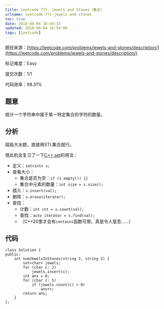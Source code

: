 ```yaml
---
title: Leetcode 771. Jewels and Stones（集合）
urlname: leetcode-771-jewels-and-stones
toc: true
date: 2018-08-04 16:44:33
updated: 2018-08-04 16:54:00
tags: [Leetcode]
---
```


题目来源：[https://leetcode.com/problems/jewels-and-stones/description/](https://leetcode.com/problems/jewels-and-stones/description/)

标记难度：Easy

提交次数：1/1

代码效率：98.31%

## 题意

统计一个字符串中属于某一特定集合的字符的数量。

## 分析

超级大水题，直接用STL集合就行。

借此机会复习了一下[C++ set](https://en.cppreference.com/w/cpp/container/set)的用法：

* 定义：`set<int> s;`
* 查看大小：
  * 集合是否为空：`if (s.empty()) {}`
  * 集合中元素的数量：`int size = s.size();`
* 插入：`s.insert(val);`
* 删除：`s.erase(iterator);`
* 查找：
  * 计数：`int cnt = s.count(val);`
  * 查找：`auto iterator = s.find(val);`
  * （C++20里才会有`contains`函数可用，真是令人窒息……）

## 代码

```
class Solution {
public:
    int numJewelsInStones(string J, string S) {
        set<char> jewels;
        for (char c: J)
            jewels.insert(c);
        int ans = 0;
        for (char c: S)
            if (jewels.count(c) > 0)
                ans++;
        return ans;
    }
};
```
